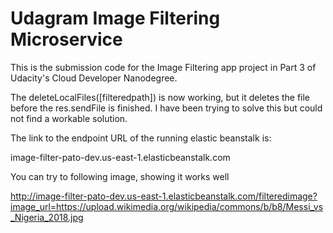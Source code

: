 # Udagram Image Filtering Microservice

This is the submission code for the Image Filtering app project in Part 3 of Udacity's Cloud Developer Nanodegree.

The deleteLocalFiles([filteredpath]) is now working, but it deletes the file before the res.sendFile is finished. I have been trying to solve this but could not find a workable solution.

The link to the endpoint URL of the running elastic beanstalk is:

image-filter-pato-dev.us-east-1.elasticbeanstalk.com 

You can try to following image, showing it works well

http://image-filter-pato-dev.us-east-1.elasticbeanstalk.com/filteredimage?image_url=https://upload.wikimedia.org/wikipedia/commons/b/b8/Messi_vs_Nigeria_2018.jpg
